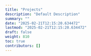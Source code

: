 ```yaml
---
title: "Projects"
description: "Default Description"
summary: ""
date: "2025-02-21T12:15:20.634472"
lastmod: "2025-02-21T12:15:20.634472"
draft: false
weight: 810
toc: true
contributors: []
---
```


